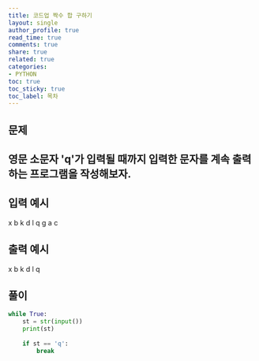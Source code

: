 ```yaml
---
title: 코드업 짝수 합 구하기
layout: single
author_profile: true
read_time: true
comments: true
share: true
related: true
categories:
- PYTHON
toc: true
toc_sticky: true
toc_label: 목차
---
```


## 문제 
영문 소문자 'q'가 입력될 때까지
입력한 문자를 계속 출력하는 프로그램을 작성해보자.
------

## 입력 예시
x
b
k
d
l
q
g
a
c

## 출력 예시
x
b
k
d
l
q

## 풀이
```python
while True:
    st = str(input())
    print(st)
    
    if st == 'q':
        break
```
